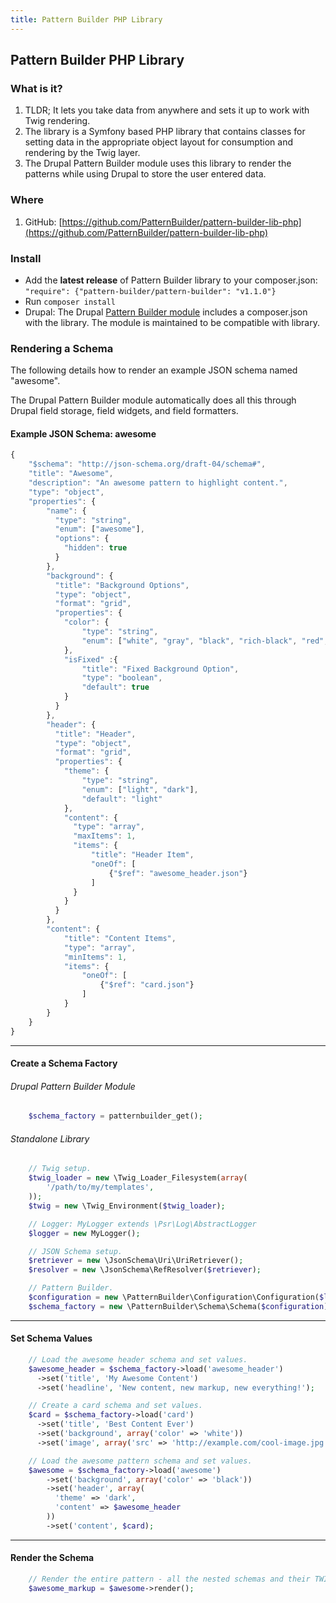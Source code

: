 ```yaml
---
title: Pattern Builder PHP Library
---
```


## Pattern Builder PHP Library

### What is it?

1. TLDR; It lets you take data from anywhere and sets it up to work with Twig rendering.
1. The library is a Symfony based PHP library that contains classes for setting data in the appropriate object layout for consumption and rendering by the Twig layer.
1. The Drupal Pattern Builder module uses this library to render the patterns while using Drupal to store the user entered data.


### Where

1. GitHub: [https://github.com/PatternBuilder/pattern-builder-lib-php](https://github.com/PatternBuilder/pattern-builder-lib-php)


### Install

- Add the **latest release** of Pattern Builder library to your composer.json: `"require": {"pattern-builder/pattern-builder": "v1.1.0"}`
- Run `composer install`
- Drupal:
    The Drupal [Pattern Builder module](https://www.drupal.org/project/patternbuilder) includes a composer.json with the library. The module is maintained to be compatible with library.


### Rendering a Schema

The following details how to render an example JSON schema named "awesome".

The Drupal Pattern Builder module automatically does all this through Drupal field storage, field widgets, and field formatters.

#### Example JSON Schema: awesome

```javascript
{
    "$schema": "http://json-schema.org/draft-04/schema#",
    "title": "Awesome",
    "description": "An awesome pattern to highlight content.",
    "type": "object",
    "properties": {
        "name": {
          "type": "string",
          "enum": ["awesome"],
          "options": {
            "hidden": true
          }
        },
        "background": {
          "title": "Background Options",
          "type": "object",
          "format": "grid",
          "properties": {
            "color": {
                "type": "string",
                "enum": ["white", "gray", "black", "rich-black", "red", "transparent"]
            },
            "isFixed" :{
                "title": "Fixed Background Option",
                "type": "boolean",
                "default": true
            }
          }
        },
        "header": {
          "title": "Header",
          "type": "object",
          "format": "grid",
          "properties": {
            "theme": {
                "type": "string",
                "enum": ["light", "dark"],
                "default": "light"
            },
            "content": {
              "type": "array",
              "maxItems": 1,
              "items": {
                  "title": "Header Item",
                  "oneOf": [
                      {"$ref": "awesome_header.json"}
                  ]
              }
            }
          }
        },
        "content": {
            "title": "Content Items",
            "type": "array",
            "minItems": 1,
            "items": {
                "oneOf": [
                    {"$ref": "card.json"}
                ]
            }
        }
    }
}
```

- - -

#### Create a Schema Factory

###### Drupal Pattern Builder Module

```php
    $schema_factory = patternbuilder_get();
```

###### Standalone Library

```php
    // Twig setup.
    $twig_loader = new \Twig_Loader_Filesystem(array(
        '/path/to/my/templates',
    ));
    $twig = new \Twig_Environment($twig_loader);

    // Logger: MyLogger extends \Psr\Log\AbstractLogger
    $logger = new MyLogger();

    // JSON Schema setup.
    $retriever = new \JsonSchema\Uri\UriRetriever();
    $resolver = new \JsonSchema\RefResolver($retriever);

    // Pattern Builder.
    $configuration = new \PatternBuilder\Configuration\Configuration($logger, $twig, $resolver);
    $schema_factory = new \PatternBuilder\Schema\Schema($configuration);
```

- - -

#### Set Schema Values

```php
    // Load the awesome header schema and set values.
    $awesome_header = $schema_factory->load('awesome_header')
      ->set('title', 'My Awesome Content')
      ->set('headline', 'New content, new markup, new everything!');

    // Create a card schema and set values.
    $card = $schema_factory->load('card')
      ->set('title', 'Best Content Ever')
      ->set('background', array('color' => 'white'))
      ->set('image', array('src' => 'http://example.com/cool-image.jpg'));

    // Load the awesome pattern schema and set values.
    $awesome = $schema_factory->load('awesome')
        ->set('background', array('color' => 'black'))
        ->set('header', array(
          'theme' => 'dark',
          'content' => $awesome_header
        ))
        ->set('content', $card);
```

- - -

#### Render the Schema


```php
    // Render the entire pattern - all the nested schemas and their TWIG templates.
    $awesome_markup = $awesome->render();
```
